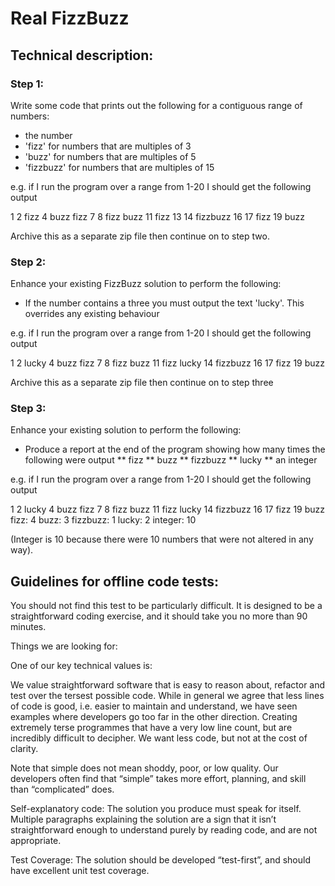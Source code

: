# Real FizzBuzz 
 
## Technical description: 
 
### Step 1: 
Write some code that prints out the following for a contiguous range of numbers: 
* the number 
* 'fizz' for numbers that are multiples of 3 
* 'buzz' for numbers that are multiples of 5 
* 'fizzbuzz' for numbers that are multiples of 15 
 
e.g. if I run the program over a range from 1-20 I should get the following output 
 
1 2 fizz 4 buzz fizz 7 8 fizz buzz 11 fizz 13 14 fizzbuzz 16 17 fizz 19 buzz 
 
Archive this as a separate zip file then continue on to step two. 
 
### Step 2: 
Enhance your existing FizzBuzz solution to perform the following: 
 
* If the number contains a three you must output the text 'lucky'. This overrides any existing behaviour 
 
e.g. if I run the program over a range from 1-20 I should get the following output 
 
1 2 lucky 4 buzz fizz 7 8 fizz buzz 11 fizz lucky 14 fizzbuzz 16 17 fizz 19 buzz 
 
Archive this as a separate zip file then continue on to step three 
 
### Step 3: 
Enhance your existing solution to perform the following: 
 
* Produce a report at the end of the program showing how many times the following were output 
** fizz 
** buzz 
** fizzbuzz 
** lucky 
** an integer 
 
e.g. if I run the program over a range from 1-20 I should get the following output 
 
1 2 lucky 4 buzz fizz 7 8 fizz buzz 11 fizz lucky 14 fizzbuzz 16 17 fizz 19 buzz 
fizz: 4 
buzz: 3 
fizzbuzz: 1 
lucky: 2 
integer: 10  
 
(Integer is 10 because there were 10 numbers that were not altered in any way). 
 
## Guidelines for offline code tests: 
 
You should not find this test to be particularly difficult. It is designed to be a straightforward coding exercise, and it should take you no more than 90 minutes. 
 
Things we are looking for: 
 
One of our key technical values is: 
 
We value straightforward software that is easy to reason about, refactor and test over the tersest possible code. 
While in general we agree that less lines of code is good, i.e. easier to maintain and understand, we have seen examples where developers go too far in the other direction. Creating extremely terse programmes that have a very low line count, but are incredibly difficult to decipher. We want less code, but not at the cost of clarity. 
 
Note that simple does not mean shoddy, poor, or low quality. Our developers often find that “simple” takes more effort, planning, and skill than “complicated” does. 
 
Self-explanatory code: The solution you produce must speak for itself. Multiple paragraphs explaining the solution are a sign that it isn’t straightforward enough to understand purely by reading code, and are not appropriate. 
 
Test Coverage: The solution should be developed “test-first”, and should have excellent unit test coverage. 
